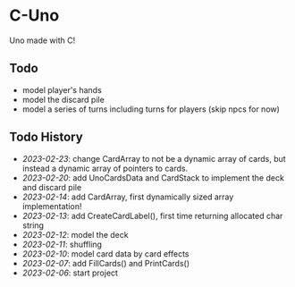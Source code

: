 # C-Uno

Uno made with C!

## Todo

- model player's hands
- model the discard pile
- model a series of turns including turns for players (skip npcs for now)

## Todo History

- *2023-02-23*: change CardArray to not be a dynamic array of cards, but instead a dynamic array of pointers to cards.
- *2023-02-20*: add UnoCardsData and CardStack to implement the deck and discard pile
- *2023-02-14*: add CardArray, first dynamically sized array implementation!
- *2023-02-13*: add CreateCardLabel(), first time returning allocated char string
- *2023-02-12*: model the deck
- *2023-02-11*: shuffling
- *2023-02-10*: model card data by card effects
- *2023-02-07*: add FillCards() and PrintCards()
- *2023-02-06*: start project

